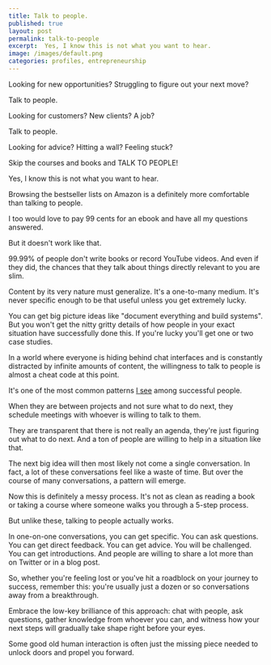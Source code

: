 ```yaml
---
title: Talk to people.
published: true
layout: post
permalink: talk-to-people
excerpt:  Yes, I know this is not what you want to hear.
image: /images/default.png
categories: profiles, entrepreneurship
---
```


Looking for new opportunities? Struggling to figure out your next move?

Talk to people.

Looking for customers? New clients? A job?

Talk to people.

Looking for advice? Hitting a wall? Feeling stuck?

Skip the courses and books and TALK TO PEOPLE!

Yes, I know this is not what you want to hear.

Browsing the bestseller lists on Amazon is a definitely more comfortable than talking to people.

I too would love to pay 99 cents for an ebook and have all my questions answered. 

But it doesn't work like that.

99.99% of people don't write books or record YouTube videos. And even if they did, the chances that they talk about things directly relevant to you are slim.

Content by its very nature must generalize. It's a one-to-many medium. It's never specific enough to be that useful unless you get extremely lucky. 

You can get big picture ideas like "document everything and build systems". But you won't get the nitty gritty details of how people in your exact situation have successfully done this. If you're lucky you'll get one or two case studies.

In a world where everyone is hiding behind chat interfaces and is constantly distracted by infinite amounts of content, the willingness to talk to people is almost a cheat code at this point.

It's one of the most common patterns [I see](https://hardpivot.substack.com/p/why-we-stopped-working-on-athens) among successful people. 

When they are between projects and not sure what to do next, they schedule meetings with whoever is willing to talk to them.

They are transparent that there is not really an agenda, they're just figuring out what to do next. And a ton of people are willing to help in a situation like that.

The next big idea will then most likely not come a single conversation. In fact, a lot of these conversations feel like a waste of time. But over the course of many conversations, a pattern will emerge.

Now this is definitely a messy process. It's not as clean as reading a book or taking a course where someone walks you through a 5-step process.

But unlike these, talking to people actually works.

In one-on-one conversations, you can get specific. You can ask questions. You can get direct feedback. You can get advice. You will be challenged. You can get introductions. And people are willing to share a lot more than on Twitter or in a blog post.

So, whether you're feeling lost or you've hit a roadblock on your journey to success, remember this: you're usually just a dozen or so conversations away from a breakthrough.

Embrace the low-key brilliance of this approach: chat with people, ask questions, gather knowledge from whoever you can, and witness how your next steps will gradually take shape right before your eyes. 

Some good old human interaction is often just the missing piece needed to unlock doors and propel you forward.